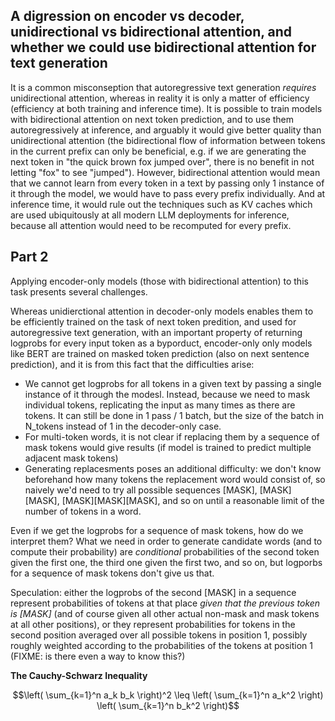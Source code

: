 ## A digression on encoder vs decoder, unidirectional vs bidirectional attention, and whether we could use bidirectional attention for text generation

It is a common misconseption that autoregressive text generation _requires_ unidirectional attention, whereas in reality it is only a matter of efficiency (efficiency at both training and inference time). It is possible to train models with bidirectional attention on next token prediction, and to use them autoregressively at inference, and arguably it would give better quality than unidirectional attention (the bidirectional flow of information between tokens in the current prefix can only be beneficial, e.g. if we are generating the next token in "the quick brown fox jumped over", there is no benefit in not letting "fox" to see "jumped"). However, bidirectional attention would mean that we cannot learn from every token in a text by passing only 1 instance of it through the model, we would have to pass every prefix individually. And at inference time, it would rule out the techniques such as KV caches which are used ubiquitously at all modern LLM deployments for inference, because all attention would need to be recomputed for every prefix.

## Part 2

Applying encoder-only models (those with bidirectional attention) to this task presents several challenges.

Whereas unidierctional attention in decoder-only models enables them to be efficiently trained on the task of next token predition, and used for autoregressive text generation, with an important property of returning logprobs for every input token as a byporduct, encoder-only only models like BERT are trained on masked token prediction (also on next sentence prediction), and it is from this fact that the difficulties arise:

- We cannot get logprobs for all tokens in a given text by passing a single instance of it through the modesl. Instead, because we need to mask individual tokens, replicating the input as many times as there are tokens. It can still be done in 1 pass / 1 batch, but the size of the batch in N_tokens instead of 1 in the decoder-only case.
- For multi-token words, it is not clear if replacing them by a sequence of mask tokens would give results (if model is trained to predict multiple adjacent mask tokens)
- Generating replacesments poses an additional difficulty: we don't know beforehand how many tokens the replacement word would consist of, so naively we'd need to try all possible sequences [MASK], [MASK][MASK], [MASK][MASK][MASK], and so on until a reasonable limit of the number of tokens in a word.

Even if we get the logprobs for a sequence of mask tokens, how do we interpret them? What we need in order to generate candidate words (and to compute their probability) are _conditional_ probabilities of the second token given the first one, the third one given the first two, and so on, but logporbs for a sequence of mask tokens don't give us that.

Speculation: either the logprobs of the second [MASK] in a sequence represent probabilities of tokens at that place _given that the previous token is [MASK]_ (and of course given all other actual non-mask and mask tokens at all other positions), or they represent probabilities for tokens in the second position averaged over all possible tokens in position 1, possibly roughly weighted according to the probabilities of the tokens at position 1 (FIXME: is there even a way to know this?)

**The Cauchy-Schwarz Inequality**

$$\left( \sum_{k=1}^n a_k b_k \right)^2 \leq \left( \sum_{k=1}^n a_k^2 \right) \left( \sum_{k=1}^n b_k^2 \right)$$
